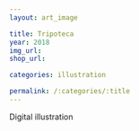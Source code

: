 ```yaml
---
layout: art_image

title: Tripoteca
year: 2018
img_url: 
shop_url:

categories: illustration

permalink: /:categories/:title
---
```

Digital illustration